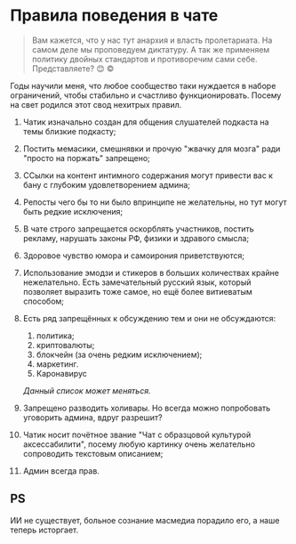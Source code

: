 #  Правила поведения в чате

> Вам кажется, что у нас тут анархия и власть пролетариата. На самом деле мы проповедуем диктатуру. А так же применяем политику двойных стандартов и противоречим сами себе. Представляете? 😊 ©

Годы научили меня, что любое сообщество таки нуждается в наборе ограничений, чтобы стабильно и счастливо функционировать. Посему на свет родился этот свод нехитрых правил.


1. Чатик изначально создан для общения слушателей подкаста на темы близкие подкасту;
1. Постить мемасики, смешнявки и прочую "жвачку для мозга" ради "просто на поржать" запрещено;
1. ССылки на контент интимного содержания могут привести вас к бану с глубоким удовлетворением админа;
1. Репосты чего бы то ни было впринципе не желательны, но тут могут быть редкие исключения;
1. В чате строго запрещается оскорблять участников, постить рекламу, нарушать законы РФ, физики и здравого смысла;
1. Здоровое чувство юмора и самоирония приветствуются;
1. Использование эмодзи и стикеров в больших количествах крайне нежелательно. Есть замечательный русский язык, который позволяет выразить тоже самое, но ещё более витиеватым способом;
1. Есть ряд запрещённых к обсуждению тем и они не обсуждаются:
    1. политика;
    1. криптовалюты;
    1. блокчейн (за очень редким исключением);
    1. маркетинг.
    1. Каронавирус
    
    *Данный список может меняться.*

1. Запрещено разводить холивары. Но всегда можно попробовать уговорить админа, вдруг разрешит?
1. Чатик носит почётное звание "Чат с образцовой культурой аксессабилити", посему любую картинку очень желательно сопроводить текстовым описанием;
1. Админ всегда прав.
## PS
ИИ не существует, больное сознание масмедиа порадило его, а наше теперь исторгает.
